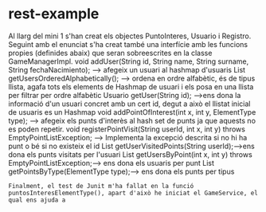 # rest-example
Al llarg del mini 1 s'han creat els objectes PuntoInteres, Usuario i Registro. Seguint amb el enunciat s'ha creat també una interfície amb les funcions propies (definides abaix)  que seran sobreescrites en la classe GameManagerImpl. 
    void addUser(String id, String name, String surname, String fechaNacimiento); --> afegeix un usuari al hashmap d'usuaris
    List<Usuario> getUsersOrderedAlphabetically(); --> ordena en ordre alfabètic, és de tipus llista, agafa tots els elements de Hashmap de usuari i els posa en una llista per filtrar per ordre alfabètic
    Usuario getUser(String id); -->ens dona la informació d'un usuari concret amb un cert id, degut a això el llistat inicial de usuaris es un Hashmap
    void addPointOfInterest(int x, int y, ElementType type); --> afegeix els punts d'interès al hash set de punts ja que aquests no es poden repetir.
    void registerPointVisit(String userId, int x, int y) throws EmptyPointListException; --> Implementa la excepció descrita si no hi ha punt o bé si no existeix el id
    List<PuntoInteres> getUserVisitedPoints(String userId);-->ens dona els punts visitats per l'usuari
    List<Usuario> getUsersByPoint(int x, int y) throws EmptyPointListException;--> ens dona els usuaris per punt
    List<PuntoInteres> getPointsByType(ElementType type);--> ens dona els punts per tipus

    Finalment, el test de Junit m'ha fallat en la funció puntosInteresElementType(), apart d'això he iniciat el GameService, el qual ens ajuda a 
